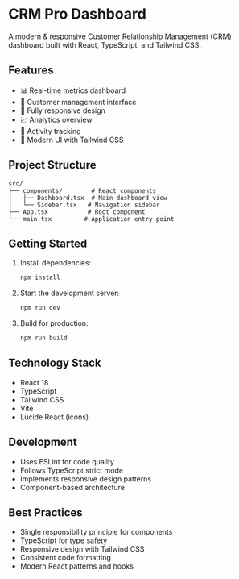# CRM Pro Dashboard

A modern & responsive Customer Relationship Management (CRM) dashboard built with React, TypeScript, and Tailwind CSS.

## Features

- 📊 Real-time metrics dashboard
- 👥 Customer management interface
- 📱 Fully responsive design
- 📈 Analytics overview
- 🔔 Activity tracking
- 🎨 Modern UI with Tailwind CSS

## Project Structure

```
src/
├── components/        # React components
│   ├── Dashboard.tsx  # Main dashboard view
│   └── Sidebar.tsx   # Navigation sidebar
├── App.tsx           # Root component
└── main.tsx         # Application entry point
```

## Getting Started

1. Install dependencies:
   ```bash
   npm install
   ```

2. Start the development server:
   ```bash
   npm run dev
   ```

3. Build for production:
   ```bash
   npm run build
   ```

## Technology Stack

- React 18
- TypeScript
- Tailwind CSS
- Vite
- Lucide React (icons)

## Development

- Uses ESLint for code quality
- Follows TypeScript strict mode
- Implements responsive design patterns
- Component-based architecture

## Best Practices

- Single responsibility principle for components
- TypeScript for type safety
- Responsive design with Tailwind CSS
- Consistent code formatting
- Modern React patterns and hooks

